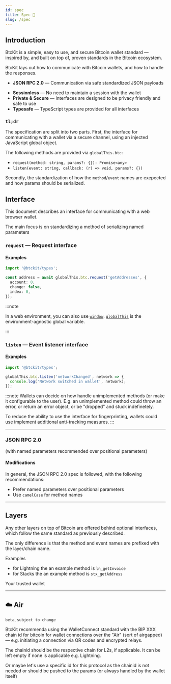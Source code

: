 ```yaml
---
id: spec
title: Spec 🚧
slug: /spec
---
```


## Introduction

BtcKit is a simple, easy to use, and secure Bitcoin wallet standard — inspired by, and built on top of, proven standards in the Bitcoin ecosystem.

BtcKit lays out how to communicate with Bitcoin wallets, and how to handle the responses.

- **JSON RPC 2.0** — Communication via safe standardized JSON payloads
<!-- - **Layered** — Layer-2's are offered behind optional interfaces (e.g. Lightning, Liquid, Stacks) -->
- **Sessionless** — No need to maintain a session with the wallet
- **Private & Secure** — Interfaces are designed to be privacy friendly and safe to use
- **Typesafe** — TypeScript types are provided for all interfaces

### `tl;dr`

The specification are split into two parts.
First, the interface for communicating with a wallet via a secure channel, using an injected JavaScript global object.

The following methods are provided via `globalThis.btc`:

- `request(method: string, params?: {}): Promise<any>`
- `listen(event: string, callback: (r) => void, params?: {})`

Secondly, the standardization of how the `method`/`event` names are exepected and how params should be serialized.

## Interface

This document describes an interface for communicating with a web browser wallet.

The main focus is on standardizing a method of serializing named parameters

### `request` — Request interface

#### Examples

```ts
import '@btckit/types';

const address = await globalThis.btc.request('getAddresses', {
  account: 0,
  change: false,
  index: 0,
});
```

:::note

In a web environment, you can also use [`window`](https://developer.mozilla.org/en-US/docs/Web/API/Window). [`globalThis`](https://developer.mozilla.org/en-US/docs/Web/JavaScript/Reference/Global_Objects/globalThis) is the environment-agnostic global variable.

:::

### `listen` — Event listener interface

#### Examples

```ts
import '@btckit/types';

globalThis.btc.listen('networkChanged', network => {
  console.log('Network switched in wallet', network);
});
```

:::note
Wallets can decide on how handle unimplemented methods (or make it configurable to the user).
E.g. an unimplemented method could throw an error, or return an error object, or be "dropped" and stuck indefinetely.

To reduce the ability to use the interface for fingerprinting, wallets could use implement additional anti-tracking measures.
:::

---

### JSON RPC 2.0

(with named parameters recommended over positional parameters)

#### Modifications

In general, the JSON RPC 2.0 spec is followed, with the following recommendations:

- Prefer named parameters over positional parameters
- Use `camelCase` for method names

---

## Layers

Any other layers on top of Bitcoin are offered behind optional interfaces, which follow the same standard as previously described.

The only difference is that the method and event names are prefixed with the layer/chain name.

Examples

- for Lightning the an example method is `ln_getInvoice`
- for Stacks the an example method is `stx_getAddress`

Your trusted wallet

---

## ☁️ Air

`beta`, `subject to change`

BtcKit recommenda using the WalletConnect standard with the BIP XXX chain id for bitcoin for wallet connections over the "Air" (sort of airgapped) — e.g. initiating a connection via QR codes and encrypted relays.

The chainid should be the respective chain for L2s, if applicable. It can be left empty if none is applicable e.g. Lightning.

Or maybe let's use a specific id for this protocol as the chainid is not needed or should be pushed to the params (or always handled by the wallet itself)
